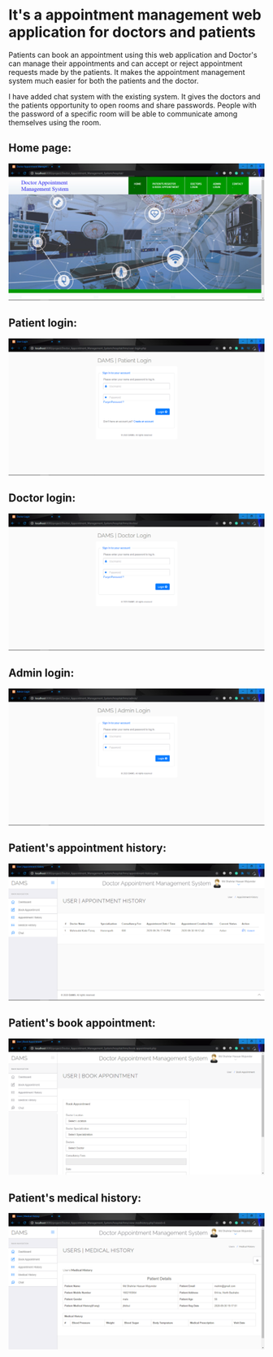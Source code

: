 # It's a appointment management web application for doctors and patients
Patients can book an appointment using this web application and Doctor's can manage their appointments and can accept or reject appointment requests made by the patients. It makes the appointment management system much easier for both the patients and the doctor.

I have added chat system with the existing system. It gives the doctors and the patients opportunity to open rooms and share passwords. People with the password of a specific room will be able to communicate among themselves using the room.

## Home page:
<img src="https://github.com/J-H-Mojumder/DoctorAppointmentManagementSystem-with-chat-system/blob/main/screenshots/home.PNG">

## Patient login:
<img src="https://github.com/J-H-Mojumder/DoctorAppointmentManagementSystem-with-chat-system/blob/main/screenshots/patient-login.PNG">

## Doctor login:
<img src="https://github.com/J-H-Mojumder/DoctorAppointmentManagementSystem-with-chat-system/blob/main/screenshots/doctor-login.PNG">

## Admin login:
<img src="https://github.com/J-H-Mojumder/DoctorAppointmentManagementSystem-with-chat-system/blob/main/screenshots/admin-login.PNG">

## Patient's appointment history:
<img src="https://github.com/J-H-Mojumder/DoctorAppointmentManagementSystem-with-chat-system/blob/main/screenshots/patient-appointment-history.PNG">

## Patient's book appointment:
<img src="https://github.com/J-H-Mojumder/DoctorAppointmentManagementSystem-with-chat-system/blob/main/screenshots/patient-book-appointment.PNG">

## Patient's medical history:
<img src="https://github.com/J-H-Mojumder/DoctorAppointmentManagementSystem-with-chat-system/blob/main/screenshots/patient-medical-history.PNG">


